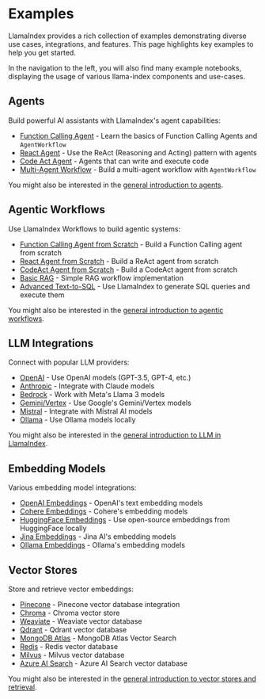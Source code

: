 # Examples

LlamaIndex provides a rich collection of examples demonstrating diverse use cases, integrations, and features. This page highlights key examples to help you get started.

In the navigation to the left, you will also find many example notebooks, displaying the usage of various llama-index components and use-cases.

## Agents

Build powerful AI assistants with LlamaIndex's agent capabilities:

- [Function Calling Agent](./agent/agent_workflow_basic.ipynb) - Learn the basics of Function Calling Agents and `AgentWorkflow`
- [React Agent](./agent/react_agent.ipynb) - Use the ReAct (Reasoning and Acting) pattern with agents
- [Code Act Agent](./agent/code_act_agent.ipynb) - Agents that can write and execute code
- [Multi-Agent Workflow](./agent/agent_workflow_multi.ipynb) - Build a multi-agent workflow with `AgentWorkflow`

You might also be interested in the [general introduction to agents](../understanding/agent/index.md).

## Agentic Workflows

Use LlamaIndex Workflows to build agentic systems:

- [Function Calling Agent from Scratch](./workflow/function_calling_agent.ipynb) - Build a Function Calling agent from scratch
- [React Agent from Scratch](./workflow/react_agent_from_scratch.ipynb) - Build a ReAct agent from scratch
- [CodeAct Agent from Scratch](./agent/from_scratch_code_act_agent.ipynb) - Build a CodeAct agent from scratch
- [Basic RAG](./workflow/rag.ipynb) - Simple RAG workflow implementation
- [Advanced Text-to-SQL](./workflow/advanced_text_to_sql.ipynb) - Use LlamaIndex to generate SQL queries and execute them

You might also be interested in the [general introduction to agentic workflows](../understanding/workflows/index.md).

## LLM Integrations

Connect with popular LLM providers:

- [OpenAI](./llm/openai.ipynb) - Use OpenAI models (GPT-3.5, GPT-4, etc.)
- [Anthropic](./llm/anthropic.ipynb) - Integrate with Claude models
- [Bedrock](./llm/bedrock_converse.ipynb) - Work with Meta's Llama 3 models
- [Gemini/Vertex](./llm/gemini.ipynb) - Use Google's Gemini/Vertex models
- [Mistral](./llm/mistralai.ipynb) - Integrate with Mistral AI models
- [Ollama](./llm/ollama.ipynb) - Use Ollama models locally

You might also be interested in the [general introduction to LLM in LlamaIndex](../understanding/using_llms/using_llms.md).

## Embedding Models

Various embedding model integrations:

- [OpenAI Embeddings](./embeddings/OpenAI.ipynb) - OpenAI's text embedding models
- [Cohere Embeddings](./embeddings/cohereai.ipynb) - Cohere's embedding models
- [HuggingFace Embeddings](./embeddings/huggingface.ipynb) - Use open-source embeddings from HuggingFace locally
- [Jina Embeddings](./embeddings/jina_embeddings.ipynb) - Jina AI's embedding models
- [Ollama Embeddings](./embeddings/ollama_embedding.ipynb) - Ollama's embedding models

## Vector Stores

Store and retrieve vector embeddings:

- [Pinecone](./vector_stores/PineconeIndexDemo.ipynb) - Pinecone vector database integration
- [Chroma](./vector_stores/ChromaIndexDemo.ipynb) - Chroma vector store
- [Weaviate](./vector_stores/WeaviateIndexDemo.ipynb) - Weaviate vector database
- [Qdrant](./vector_stores/QdrantIndexDemo.ipynb) - Qdrant vector database
- [MongoDB Atlas](./vector_stores/MongoDBAtlasVectorSearch.ipynb) - MongoDB Atlas Vector Search
- [Redis](./vector_stores/RedisIndexDemo.ipynb) - Redis vector database
- [Milvus](./vector_stores/MilvusIndexDemo.ipynb) - Milvus vector database
- [Azure AI Search](./vector_stores/AzureAISearchIndexDemo.ipynb) - Azure AI Search vector database

You might also be interested in the [general introduction to vector stores and retrieval](../understanding/rag/index.md).
